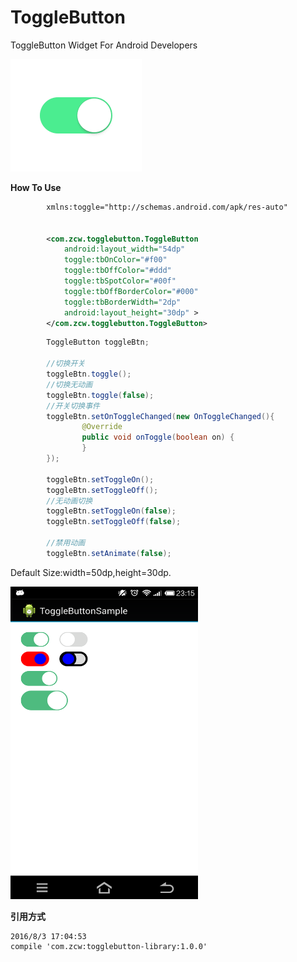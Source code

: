 ToggleButton
============

ToggleButton Widget For Android Developers

<img src="./images/21879.gif"/>

<b>How To Use</b>
```xml
        xmlns:toggle="http://schemas.android.com/apk/res-auto"


        <com.zcw.togglebutton.ToggleButton
            android:layout_width="54dp"
            toggle:tbOnColor="#f00"
            toggle:tbOffColor="#ddd"
            toggle:tbSpotColor="#00f"
            toggle:tbOffBorderColor="#000"
            toggle:tbBorderWidth="2dp"
            android:layout_height="30dp" >
        </com.zcw.togglebutton.ToggleButton>
```

```java
        ToggleButton toggleBtn;
        
        //切换开关
        toggleBtn.toggle();
        //切换无动画
        toggleBtn.toggle(false);
        //开关切换事件
        toggleBtn.setOnToggleChanged(new OnToggleChanged(){
                @Override
                public void onToggle(boolean on) {
                }
        });
        
        toggleBtn.setToggleOn();
        toggleBtn.setToggleOff();
        //无动画切换
        toggleBtn.setToggleOn(false);
        toggleBtn.setToggleOff(false);
        
        //禁用动画
        toggleBtn.setAnimate(false);
```
Default Size:width=50dp,height=30dp.


<img src="./images/device-2014-08-31-231538.png" width="300" height="500"/>

<b>引用方式</b>
```
2016/8/3 17:04:53 
compile 'com.zcw:togglebutton-library:1.0.0'
```